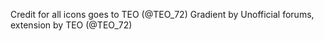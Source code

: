 Credit for all icons goes to TEO (@TEO_72)
Gradient by Unofficial forums, extension by TEO (@TEO_72)